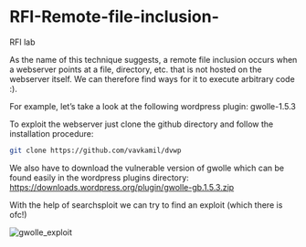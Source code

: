 # RFI-Remote-file-inclusion-
RFI lab

As the name of this technique suggests, a remote file inclusion occurs when a webserver points at a file, directory, etc. that is not hosted on the webserver itself. We can therefore find ways for it to execute arbitrary code :).

For example, let’s take a look at the following wordpress plugin: gwolle-1.5.3

To exploit the webserver just clone the github directory and follow the installation procedure:

```Bash
git clone https://github.com/vavkamil/dvwp
```
We also have to download the vulnerable version of gwolle which can be found easily in the wordpress plugins directory: https://downloads.wordpress.org/plugin/gwolle-gb.1.5.3.zip

With the help of searchsploit we can try to find an exploit (which there is ofc!)

![gwolle_exploit](https://github.com/user-attachments/assets/2d6b2721-4ba0-4e1b-8e67-0ac219f79262)
